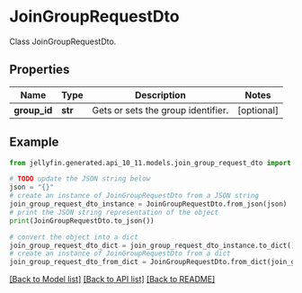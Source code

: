 # JoinGroupRequestDto

Class JoinGroupRequestDto.

## Properties

Name | Type | Description | Notes
------------ | ------------- | ------------- | -------------
**group_id** | **str** | Gets or sets the group identifier. | [optional] 

## Example

```python
from jellyfin.generated.api_10_11.models.join_group_request_dto import JoinGroupRequestDto

# TODO update the JSON string below
json = "{}"
# create an instance of JoinGroupRequestDto from a JSON string
join_group_request_dto_instance = JoinGroupRequestDto.from_json(json)
# print the JSON string representation of the object
print(JoinGroupRequestDto.to_json())

# convert the object into a dict
join_group_request_dto_dict = join_group_request_dto_instance.to_dict()
# create an instance of JoinGroupRequestDto from a dict
join_group_request_dto_from_dict = JoinGroupRequestDto.from_dict(join_group_request_dto_dict)
```
[[Back to Model list]](../README.md#documentation-for-models) [[Back to API list]](../README.md#documentation-for-api-endpoints) [[Back to README]](../README.md)


